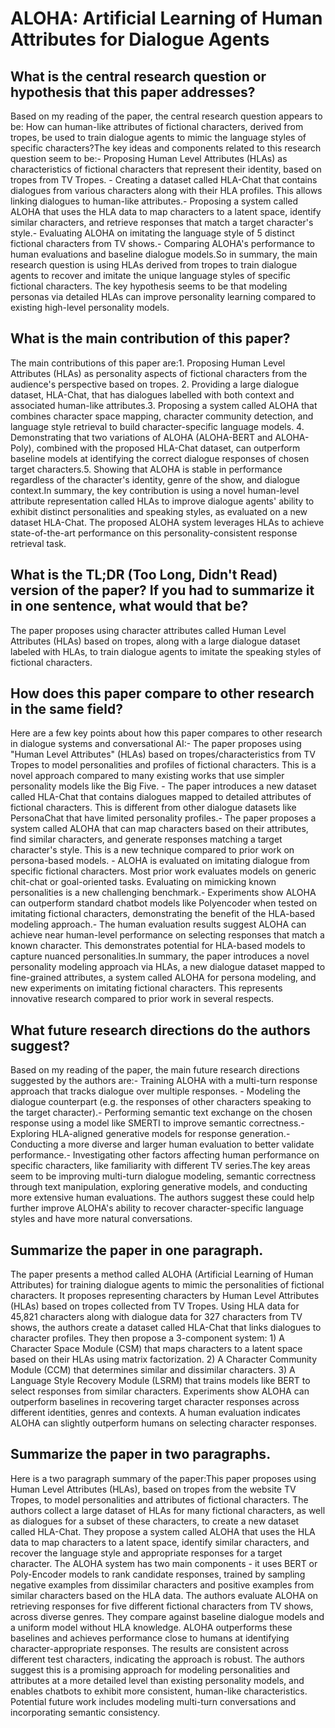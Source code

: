 # ALOHA: Artificial Learning of Human Attributes for Dialogue Agents

## What is the central research question or hypothesis that this paper addresses?

Based on my reading of the paper, the central research question appears to be: How can human-like attributes of fictional characters, derived from tropes, be used to train dialogue agents to mimic the language styles of specific characters?The key ideas and components related to this research question seem to be:- Proposing Human Level Attributes (HLAs) as characteristics of fictional characters that represent their identity, based on tropes from TV Tropes. - Creating a dataset called HLA-Chat that contains dialogues from various characters along with their HLA profiles. This allows linking dialogues to human-like attributes.- Proposing a system called ALOHA that uses the HLA data to map characters to a latent space, identify similar characters, and retrieve responses that match a target character's style.- Evaluating ALOHA on imitating the language style of 5 distinct fictional characters from TV shows.- Comparing ALOHA's performance to human evaluations and baseline dialogue models.So in summary, the main research question is using HLAs derived from tropes to train dialogue agents to recover and imitate the unique language styles of specific fictional characters. The key hypothesis seems to be that modeling personas via detailed HLAs can improve personality learning compared to existing high-level personality models.


## What is the main contribution of this paper?

The main contributions of this paper are:1. Proposing Human Level Attributes (HLAs) as personality aspects of fictional characters from the audience's perspective based on tropes. 2. Providing a large dialogue dataset, HLA-Chat, that has dialogues labelled with both context and associated human-like attributes.3. Proposing a system called ALOHA that combines character space mapping, character community detection, and language style retrieval to build character-specific language models. 4. Demonstrating that two variations of ALOHA (ALOHA-BERT and ALOHA-Poly), combined with the proposed HLA-Chat dataset, can outperform baseline models at identifying the correct dialogue responses of chosen target characters.5. Showing that ALOHA is stable in performance regardless of the character's identity, genre of the show, and dialogue context.In summary, the key contribution is using a novel human-level attribute representation called HLAs to improve dialogue agents' ability to exhibit distinct personalities and speaking styles, as evaluated on a new dataset HLA-Chat. The proposed ALOHA system leverages HLAs to achieve state-of-the-art performance on this personality-consistent response retrieval task.


## What is the TL;DR (Too Long, Didn't Read) version of the paper? If you had to summarize it in one sentence, what would that be?

The paper proposes using character attributes called Human Level Attributes (HLAs) based on tropes, along with a large dialogue dataset labeled with HLAs, to train dialogue agents to imitate the speaking styles of fictional characters.


## How does this paper compare to other research in the same field?

Here are a few key points about how this paper compares to other research in dialogue systems and conversational AI:- The paper proposes using "Human Level Attributes" (HLAs) based on tropes/characteristics from TV Tropes to model personalities and profiles of fictional characters. This is a novel approach compared to many existing works that use simpler personality models like the Big Five. - The paper introduces a new dataset called HLA-Chat that contains dialogues mapped to detailed attributes of fictional characters. This is different from other dialogue datasets like PersonaChat that have limited personality profiles.- The paper proposes a system called ALOHA that can map characters based on their attributes, find similar characters, and generate responses matching a target character's style. This is a new technique compared to prior work on persona-based models. - ALOHA is evaluated on imitating dialogue from specific fictional characters. Most prior work evaluates models on generic chit-chat or goal-oriented tasks. Evaluating on mimicking known personalities is a new challenging benchmark.- Experiments show ALOHA can outperform standard chatbot models like Polyencoder when tested on imitating fictional characters, demonstrating the benefit of the HLA-based modeling approach.- The human evaluation results suggest ALOHA can achieve near human-level performance on selecting responses that match a known character. This demonstrates potential for HLA-based models to capture nuanced personalities.In summary, the paper introduces a novel personality modeling approach via HLAs, a new dialogue dataset mapped to fine-grained attributes, a system called ALOHA for persona modeling, and new experiments on imitating fictional characters. This represents innovative research compared to prior work in several respects.


## What future research directions do the authors suggest?

Based on my reading of the paper, the main future research directions suggested by the authors are:- Training ALOHA with a multi-turn response approach that tracks dialogue over multiple responses. - Modeling the dialogue counterpart (e.g. the responses of other characters speaking to the target character).- Performing semantic text exchange on the chosen response using a model like SMERTI to improve semantic correctness.- Exploring HLA-aligned generative models for response generation.- Conducting a more diverse and larger human evaluation to better validate performance.- Investigating other factors affecting human performance on specific characters, like familiarity with different TV series.The key areas seem to be improving multi-turn dialogue modeling, semantic correctness through text manipulation, exploring generative models, and conducting more extensive human evaluations. The authors suggest these could help further improve ALOHA's ability to recover character-specific language styles and have more natural conversations.


## Summarize the paper in one paragraph.

The paper presents a method called ALOHA (Artificial Learning of Human Attributes) for training dialogue agents to mimic the personalities of fictional characters. It proposes representing characters by Human Level Attributes (HLAs) based on tropes collected from TV Tropes. Using HLA data for 45,821 characters along with dialogue data for 327 characters from TV shows, the authors create a dataset called HLA-Chat that links dialogues to character profiles. They then propose a 3-component system: 1) A Character Space Module (CSM) that maps characters to a latent space based on their HLAs using matrix factorization. 2) A Character Community Module (CCM) that determines similar and dissimilar characters. 3) A Language Style Recovery Module (LSRM) that trains models like BERT to select responses from similar characters. Experiments show ALOHA can outperform baselines in recovering target character responses across different identities, genres and contexts. A human evaluation indicates ALOHA can slightly outperform humans on selecting character responses.


## Summarize the paper in two paragraphs.

Here is a two paragraph summary of the paper:This paper proposes using Human Level Attributes (HLAs), based on tropes from the website TV Tropes, to model personalities and attributes of fictional characters. The authors collect a large dataset of HLAs for many fictional characters, as well as dialogues for a subset of these characters, to create a new dataset called HLA-Chat. They propose a system called ALOHA that uses the HLA data to map characters to a latent space, identify similar characters, and recover the language style and appropriate responses for a target character. The ALOHA system has two main components - it uses BERT or Poly-Encoder models to rank candidate responses, trained by sampling negative examples from dissimilar characters and positive examples from similar characters based on the HLA data. The authors evaluate ALOHA on retrieving responses for five different fictional characters from TV shows, across diverse genres. They compare against baseline dialogue models and a uniform model without HLA knowledge. ALOHA outperforms these baselines and achieves performance close to humans at identifying character-appropriate responses. The results are consistent across different test characters, indicating the approach is robust. The authors suggest this is a promising approach for modeling personalities and attributes at a more detailed level than existing personality models, and enables chatbots to exhibit more consistent, human-like characteristics. Potential future work includes modeling multi-turn conversations and incorporating semantic consistency.
